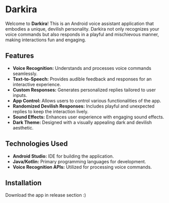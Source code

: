 # Darkira

Welcome to **Darkira**! This is an Android voice assistant application that embodies a unique, devilish personality. Darkira not only recognizes your voice commands but also responds in a playful and mischievous manner, making interactions fun and engaging.

## Features

- **Voice Recognition:** Understands and processes voice commands seamlessly.
- **Text-to-Speech:** Provides audible feedback and responses for an interactive experience.
- **Custom Responses:** Generates personalized replies tailored to user inputs.
- **App Control:** Allows users to control various functionalities of the app.
- **Randomized Devilish Responses:** Includes playful and unexpected replies to keep the interaction lively.
- **Sound Effects:** Enhances user experience with engaging sound effects.
- **Dark Theme:** Designed with a visually appealing dark and devilish aesthetic.

## Technologies Used

- **Android Studio:** IDE for building the application.
- **Java/Kotlin:** Primary programming languages for development.
- **Voice Recognition APIs:** Utilized for processing voice commands.

## Installation

Download the app in release section :)

